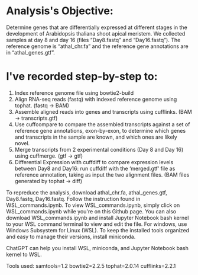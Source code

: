 # Analysis's Objective:

Determine genes that are differentially expressed at different stages in the development of Arabidopsis thaliana shoot apical meristem. We collected samples at day 8 and day 16 (files “Day8.fastq” and “Day16.fastq”).
The reference genome is “athal_chr.fa” and the reference gene annotations are in “athal_genes.gtf”. 

# I've recorded step-by-step to:
1. Index reference genome file using bowtie2-build
2. Align RNA-seq reads (fastq) with indexed reference genome using tophat. (fastq -> BAM)
3. Assemble aligned reads into genes and transcripts using cufflinks. (BAM -> transcripts.gtf)
4. Use cuffcompare to compare the assembled transcripts against a set of reference gene annotations, exon-by-exon, to determine which genes and transcripts in the sample are known, and which ones are likely novel.
5. Merge transcripts from 2 experimental conditions (Day 8 and Day 16) using cuffmerge. (gtf -> gtf)
6. Differential Expression with cuffdiff to compare expression levels between Day8 and Day16: run cuffdiff with the ‘merged.gtf’ file as reference annotation, taking as input the two alignment files. (BAM files generated by tophat -> diff)

To repreduce the analysis, download athal_chr.fa, athal_genes.gtf, Day8.fastq, Day16.fastq. Follow the instruction found in WSL_commands.ipynb. 
To view WSL_commands.ipynb, simply click on WSL_commands.ipynb while you're on this Github page. You can also download WSL_commands.ipynb and install Jupyter Notebook bash kernel to your WSL command terminal to view and edit the file. For windows, use Windows Subsystem for Linux (WSL). To keep the installed tools organized and easy to manage their versions, install miniconda.

ChatGPT can help you install WSL, miniconda, and Jupyter Notebook bash kernel to WSL.

Tools used: samtools=1.2 bowtie2=2.2.5 tophat=2.0.14 cufflinks=2.2.1
